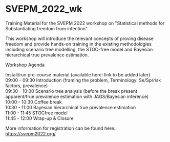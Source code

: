 # SVEPM_2022_wk


Training Material for the SVEPM 2022 workshop on "Statistical methods for Substantiating freedom from infection"

This workshop will introduce the relevant concepts of proving disease freedom and provide hands-on training in the existing methodologies 
including scenario tree modelling, the STOC-free model and Bayesian hierarchical true prevalence estimation.

Workshop Agenda

Install/run pre-course material (available here: link to be added later)\
09:00 - 09:30 Introduction (framing the problem, Terminology: Se/Sp/risk factors, prevalence)\
09:30 - 10:00 Scenario tree analysis (before the break present apparent/true prevalence estimation with JAGS/Bayesian inference)\
10:00 - 10:30 Coffee break\
10:30 - 11:00 Bayesian hierarchical true prevalence estimation\
11:00 - 11:45 STOCfree model\
11:45 - 12:00 Wrap-up & Closure

More information for registration can be found here: https://svepm2022.org/
